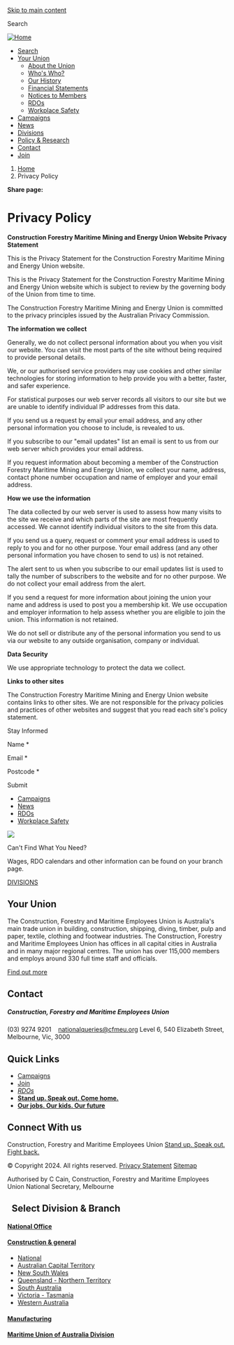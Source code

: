[Skip to main content](#main-content)

Search

 

[](http://twitter.com/cfmeujohnsetka)[](https://www.youtube.com/user/CFMEUVIC)[](https://www.facebook.com/cfmeuvic)[](https://www.instagram.com/cfmeu_cg/)

[![Home](https://www.cfmmeu.org.au/sites/www.cfmmeu.org.au/files/CFMMEU_Logo_Landscape_0.png)](https://www.cfmmeu.org.au/ "Home")

* [Search](http://cfmeu.org.au/search/node)
* [Your Union](https://www.cfmmeu.org.au/about-union)
    * [About the Union](https://www.cfmmeu.org.au/about-union)
    * [Who's Who?](https://www.cfmmeu.org.au/team-members)
    * [Our History](https://www.cfmmeu.org.au/our-history)
    * [Financial Statements](https://www.cfmmeu.org.au/financial-statements)
    * [Notices to Members](https://www.cfmmeu.org.au/notices-members)
    * [RDOs](https://www.cfmmeu.org.au/rdos)
    * [Workplace Safety](https://www.cfmmeu.org.au/workplace-safety)
* [Campaigns](https://www.cfmmeu.org.au/campaigns)
* [News](https://www.cfmmeu.org.au/news-centre)
* [Divisions](https://www.cfmmeu.org.au/divisions)
* [Policy & Research](https://www.cfmmeu.org.au/policy-research)
* [Contact](https://www.cfmmeu.org.au/contact)
* [Join](https://www.cfmmeu.org.au/join)

1. [Home](https://www.cfmmeu.org.au/)
2. Privacy Policy

**Share page:**[](https://www.facebook.com/sharer/sharer.php?u=https://www.cfmmeu.org.au/privacy-policy)[](https://www.twitter.com/share?url=https://www.cfmmeu.org.au/privacy-policy)[](mailto:?subject=Privacy%20Policy&body=Privacy%20Policy:%20https://www.cfmmeu.org.au/privacy-policy)

Privacy Policy
==============

**Construction Forestry Maritime Mining and Energy Union Website Privacy Statement**

This is the Privacy Statement for the Construction Forestry Maritime Mining and Energy Union website.

This is the Privacy Statement for the Construction Forestry Maritime Mining and Energy Union website which is subject to review by the governing body of the Union from time to time.

The Construction Forestry Maritime Mining and Energy Union is committed to the privacy principles issued by the Australian Privacy Commission.

**The information we collect**

Generally, we do not collect personal information about you when you visit our website. You can visit the most parts of the site without being required to provide personal details.

We, or our authorised service providers may use cookies and other similar technologies for storing information to help provide you with a better, faster, and safer experience.

For statistical purposes our web server records all visitors to our site but we are unable to identify individual IP addresses from this data.

If you send us a request by email your email address, and any other personal information you choose to include, is revealed to us.

If you subscribe to our "email updates" list an email is sent to us from our web server which provides your email address.

If you request information about becoming a member of the Construction Forestry Maritime Mining and Energy Union, we collect your name, address, contact phone number occupation and name of employer and your email address.

**How we use the information**

The data collected by our web server is used to assess how many visits to the site we receive and which parts of the site are most frequently accessed. We cannot identify individual visitors to the site from this data.

If you send us a query, request or comment your email address is used to reply to you and for no other purpose. Your email address (and any other personal information you have chosen to send to us) is not retained.

The alert sent to us when you subscribe to our email updates list is used to tally the number of subscribers to the website and for no other purpose. We do not collect your email address from the alert.

If you send a request for more information about joining the union your name and address is used to post you a membership kit. We use occupation and employer information to help assess whether you are eligible to join the union. This information is not retained.

We do not sell or distribute any of the personal information you send to us via our website to any outside organisation, company or individual.

**Data Security**

We use appropriate technology to protect the data we collect.

**Links to other sites**

The Construction Forestry Maritime Mining and Energy Union website contains links to other sites. We are not responsible for the privacy policies and practices of other websites and suggest that you read each site's policy statement.

Stay Informed

 Name \*

 Email \*

 Postcode \*

Submit  

* [Campaigns](https://www.cfmmeu.org.au/campaigns)
* [News](https://www.cfmmeu.org.au/news-centre)
* [RDOs](https://www.cfmmeu.org.au/rdos)
* [Workplace Safety](https://www.cfmmeu.org.au/workplace-safety)

![](/sites/www.cfmmeu.org.au/files/question.png)

Can't Find What You Need?

Wages, RDO calendars and other information can be found on your branch page.

[DIVISIONS](https://www.cfmmeu.org.au/divisions)

Your Union
----------

The Construction, Forestry and Maritime Employees Union is Australia's main trade union in building, construction, shipping, diving, timber, pulp and paper, textile, clothing and footwear industries. The Construction, Forestry and Maritime Employees Union has offices in all capital cities in Australia and in many major regional centres. The union has over 115,000 members and employs around 330 full time staff and officials.

[Find out more](https://www.cfmmeu.org.au/about-union)

Contact
-------

##### Construction, Forestry and Maritime Employees Union

(03) 9274 9201    [nationalqueries@cfmeu.org](mailto:nationalqueries@cfmeu.org) Level 6, 540 Elizabeth Street, Melbourne, Vic, 3000

Quick Links
-----------

* [Campaigns](https://www.cfmmeu.org.au/campaigns)
* [Join](https://www.cfmmeu.org.au/join)
* _[RDOs](https://www.cfmmeu.org.au/rdos)_
* __[Stand up. Speak out. Come home.](http://www.standupspeakoutcomehome.org.au/)__
* __[Our jobs. Our kids. Our future](http://ourjobs.org.au/)__

Connect With us
---------------

[](https://twitter.com/cfmeu)[](https://www.youtube.com/user/CFMEUNational)[](https://www.facebook.com/CFMEUNational/)[](https://www.cfmmeu.org.au/taxonomy/term/4/feed)

  

Construction, Forestry and Maritime Employees Union [Stand up. Speak out. Fight back.](https://www.cfmmeu.org.au/campaigns)

© Copyright 2024. All rights reserved. [Privacy Statement](https://www.cfmmeu.org.au/privacy-policy) [Sitemap](https://www.cfmmeu.org.au/sitemap)

Authorised by C Cain, Construction, Forestry and Maritime Employees Union National Secretary, Melbourne

  Select Division & Branch
--------------------------

#### [National Office](http://www.cfmeu.org.au/)

#### [Construction & general](#)

* [National](http://cg.cfmeu.org/)
* [Australian Capital Territory](http://act.cfmeu.org/)
* [New South Wales](http://nsw.cfmeu.org/)
* [Queensland - Northern Territory](http://qnt.cfmeu.org/)
* [South Australia](http://sa.cfmeu.org/)
* [Victoria - Tasmania](http://vic.cfmeu.org/)
* [Western Australia](http://wa.cfmeu.org/)

#### [Manufacturing](http://manufacturing.cfmeu.org.au/)

#### [Maritime Union of Australia Division](http://www.mua.org.au/)